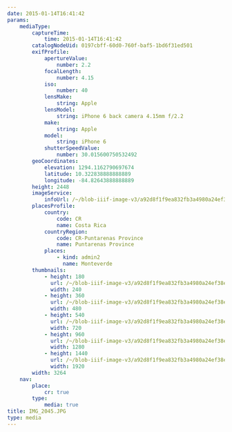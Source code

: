 ```yaml
---
date: 2015-01-14T16:41:42
params:
    mediaType:
        captureTime:
            time: 2015-01-14T16:41:42
        catalogNodeUid: 0197cbff-60d0-760f-baf5-1bd6f31ed501
        exifProfile:
            apertureValue:
                number: 2.2
            focalLength:
                number: 4.15
            iso:
                number: 40
            lensMake:
                string: Apple
            lensModel:
                string: iPhone 6 back camera 4.15mm f/2.2
            make:
                string: Apple
            model:
                string: iPhone 6
            shutterSpeedValue:
                number: 30.015600750532492
        geoCoordinates:
            elevation: 1294.1162790697674
            latitude: 10.322838888888889
            longitude: -84.82643888888889
        height: 2448
        imageService:
            infoUrl: /~/blob-iiif-image-v3/a92d8f1f9ea832fb3a4980a24ef38ea458ba94e0e1aed302048b5e5eb900028b/info.json
        placesProfile:
            country:
                code: CR
                name: Costa Rica
            countryRegion:
                code: CR-Puntarenas Province
                name: Puntarenas Province
            places:
                - kind: admin2
                  name: Monteverde
        thumbnails:
            - height: 180
              url: /~/blob-iiif-image-v3/a92d8f1f9ea832fb3a4980a24ef38ea458ba94e0e1aed302048b5e5eb900028b/full/240%2C180/0/default.jpg
              width: 240
            - height: 360
              url: /~/blob-iiif-image-v3/a92d8f1f9ea832fb3a4980a24ef38ea458ba94e0e1aed302048b5e5eb900028b/full/480%2C360/0/default.jpg
              width: 480
            - height: 540
              url: /~/blob-iiif-image-v3/a92d8f1f9ea832fb3a4980a24ef38ea458ba94e0e1aed302048b5e5eb900028b/full/720%2C540/0/default.jpg
              width: 720
            - height: 960
              url: /~/blob-iiif-image-v3/a92d8f1f9ea832fb3a4980a24ef38ea458ba94e0e1aed302048b5e5eb900028b/full/1280%2C960/0/default.jpg
              width: 1280
            - height: 1440
              url: /~/blob-iiif-image-v3/a92d8f1f9ea832fb3a4980a24ef38ea458ba94e0e1aed302048b5e5eb900028b/full/1920%2C1440/0/default.jpg
              width: 1920
        width: 3264
    nav:
        place:
            cr: true
        type:
            media: true
title: IMG_2045.JPG
type: media
---
```

